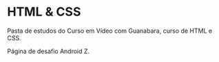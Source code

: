 # HTML & CSS
Pasta de estudos do Curso em Vídeo com Guanabara, curso de HTML e CSS.

Página de desafio Android Z.

